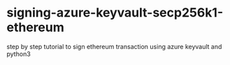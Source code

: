# signing-azure-keyvault-secp256k1-ethereum
step by step tutorial to sign ethereum transaction using azure keyvault and python3
